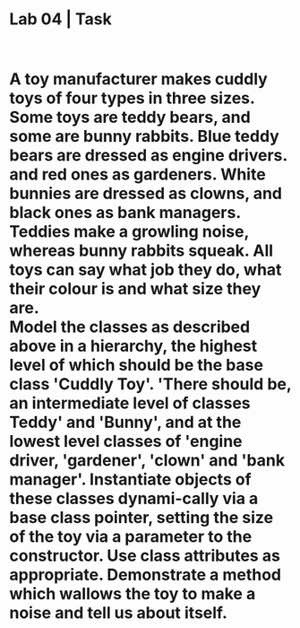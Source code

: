 <h1>Lab 04 | Task<h1>
<br>
A toy manufacturer makes cuddly toys of four types in three sizes. Some toys are teddy bears, and some are bunny rabbits. Blue teddy bears are dressed as engine drivers. and red ones as gardeners. White bunnies are dressed as clowns, and black ones as bank managers. Teddies make a growling noise, whereas bunny rabbits squeak. All toys can say what job they do, what their colour is and what size they are.
<br>
Model the classes as described above in a hierarchy, the highest level of which should be the base class 'Cuddly Toy'. 'There should be, an intermediate level of classes Teddy' and 'Bunny', and at the lowest level classes of 'engine driver, 'gardener', 'clown' and 'bank manager'. Instantiate objects of these classes dynami-cally via a base class pointer, setting the size of the toy via a parameter to the constructor. Use class attributes as appropriate. Demonstrate a method which wallows the toy to make a noise and tell us about itself.